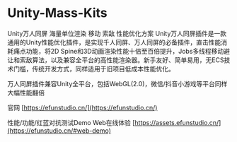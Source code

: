 # Unity-Mass-Kits
Unity万人同屏 海量单位渲染 移动 索敌 性能优化方案
​
Unity万人同屏插件是一款通用的Unity性能优化插件，是实现千人同屏、万人同屏的必备插件，直击性能消耗痛点功能，将2D Spine和3D动画渲染性能十倍至百倍提升，Jobs多线程移动避让和索敌算法，以及兼容全平台的高性能渲染器。新手友好、简单易用，无ECS技术门槛，传统开发方式，同样适用于旧项目低成本性能优化。

万人同屏插件兼容Unity全平台，包括WebGL(2.0)，微信/抖音小游戏等平台同样大幅性能翻倍

官网
[https://efunstudio.cn/](https://efunstudio.cn/)

性能/功能/红蓝对抗测试Demo Web在线体验
[https://assets.efunstudio.cn/](https://efunstudio.cn/#web-demo)
